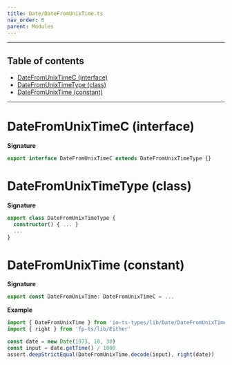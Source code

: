 ```yaml
---
title: Date/DateFromUnixTime.ts
nav_order: 6
parent: Modules
---
```


---

<h2 class="text-delta">Table of contents</h2>

- [DateFromUnixTimeC (interface)](#datefromunixtimec-interface)
- [DateFromUnixTimeType (class)](#datefromunixtimetype-class)
- [DateFromUnixTime (constant)](#datefromunixtime-constant)

---

# DateFromUnixTimeC (interface)

**Signature**

```ts
export interface DateFromUnixTimeC extends DateFromUnixTimeType {}
```

# DateFromUnixTimeType (class)

**Signature**

```ts
export class DateFromUnixTimeType {
  constructor() { ... }
  ...
}
```

# DateFromUnixTime (constant)

**Signature**

```ts
export const DateFromUnixTime: DateFromUnixTimeC = ...
```

**Example**

```ts
import { DateFromUnixTime } from 'io-ts-types/lib/Date/DateFromUnixTime'
import { right } from 'fp-ts/lib/Either'

const date = new Date(1973, 10, 30)
const input = date.getTime() / 1000
assert.deepStrictEqual(DateFromUnixTime.decode(input), right(date))
```
